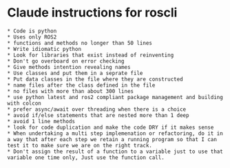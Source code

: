 # Claude instructions for roscli 
    * Code is python
    * Uses only ROS2
    * functions and methods no longer than 50 lines
    * Write idiomatic python
    * Look for libraries that exist instead of reinventing
    * Don't go overboard on error checking
    * Give methods intention revealing names
    * Use classes and put them in a seprate file
    * Put data classes in the file where they are constructed
    * name files after the class defined in the file
    * no files with more than about 300 lines
    * use python latest and ros2 compliant package management and building with colcon
    * prefer async/await over threading when there is a choice
    * avoid if/else statements that are nested more than 1 deep
    * avoid 1 line methods
    * look for code duplication and make the code DRY if it makes sense
    * When undertaking a multi step implemenation or refactoring, do it in a way that after each step we retain a running program so that I can test it to make sure we are on the right track.
    * Don't assign the result of a function to a variable just to use that variable one time only, Just use the function call.

